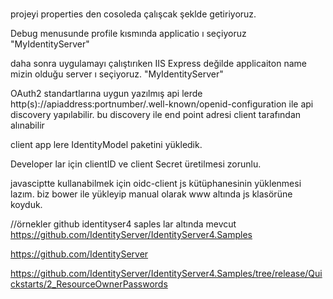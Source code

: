 #
projeyi properties den cosoleda çalışcak şeklde getiriyoruz.

Debug menusunde profile kısmında applicatio ı seçiyoruz "MyIdentityServer"

daha sonra uygulamayı çalıştırıken IIS Express değilde applicaiton name mizin olduğu server ı seçiyoruz. "MyIdentityServer"

OAuth2 standartlarına uygun yazılmış api lerde  http(s)://apiaddress:portnumber/.well-known/openid-configuration ile api discovery yapılabilir.
bu discovery ile end point adresi client tarafından alınabilir

client app lere IdentityModel paketini yükledik.

Developer lar için clientID ve client Secret üretilmesi zorunlu.



javasciptte kullanabilmek için oidc-client js kütüphanesinin yüklenmesi lazım. biz bower ile yükleyip manual olarak www altında js klasörüne koyduk.



//örnekler github identityser4 saples lar altında mevcut
https://github.com/IdentityServer/IdentityServer4.Samples


https://github.com/IdentityServer


https://github.com/IdentityServer/IdentityServer4.Samples/tree/release/Quickstarts/2_ResourceOwnerPasswords





